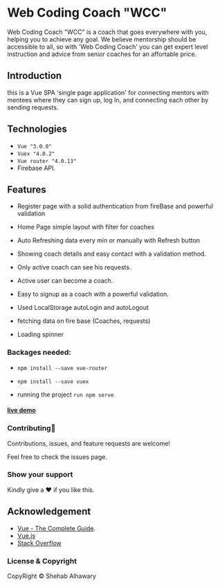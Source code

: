 # Web Coding Coach "WCC"

Web Coding Coach "WCC" is a coach that goes everywhere with you, helping you to achieve any goal. We believe mentorship should be accessible to all, so with 'Web Coding Coach' you can get expert level instruction and advice from senior coaches for an affortable price.

## Introduction

this is a Vue SPA 'single page application' for connecting mentors with mentees where they can sign up, log In, and connecting each other by sending requests.

## Technologies

- `Vue "3.0.0"`
- `Vuex "4.0.2"`
- `Vue router "4.0.13"`
- Firebase API.

## Features

- Register page with a solid authentication from fireBase and powerful validation
- Home Page simple layout with filter for coaches
- Auto Refreshing data every min or manually with Refresh button
- Showing coach details and easy contact with a validation method.
- Only active coach can see his requests.
- Active user can become a coach.
- Easy to signup as a coach with a powerful validation.

- Used LocalStorage autoLogin and autoLogout
- fetching data on fire base (Coaches, requests)
- Loading spinner

### Backages needed:

- `npm install --save vue-router`
- `npm install --save vuex`

- running the project `run npm serve`

#### [live demo](https://finding-coach-web-app.web.app/coaches)

### Contributing🤝

Contributions, issues, and feature requests are welcome!

Feel free to check the issues page.

### Show your support

Kindly give a ♥️ if you like this.

## Acknowledgement

- [Vue - The Complete Guide](https://www.udemy.com/course/vuejs-2-the-complete-guide/ 'Vue - The Complete Guide by Maximilian Schwarzmüller').
- [Vue.js](https://vuejs.org/ 'vuejs.org')
- [Stack Overflow](https://stackoverflow.com/ 'Stack Overflow')

### License & Copyright

CopyRight © Shehab Alhawary
